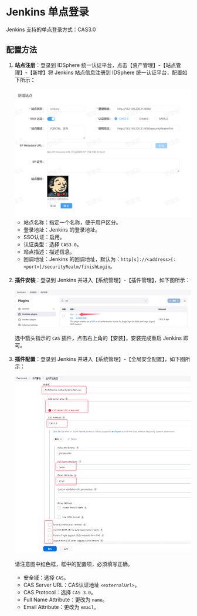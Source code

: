 # Jenkins 单点登录
Jenkins 支持的单点登录方式：CAS3.0
## 配置方法
1. **站点注册**：登录到 IDSphere 统一认证平台，点击【资产管理】-【站点管理】-【新增】将 Jenkins 站点信息注册到 IDSphere 统一认证平台，配置如下所示：<br><br>
![img.png](img/jenkins-site.jpg)
   * 站点名称：指定一个名称，便于用户区分。
   * 登录地址：Jenkins 的登录地址。
   * SSO认证：启用。
   * 认证类型：选择 `CAS3.0`。
   * 站点描述：描述信息。
   * 回调地址：Jenkins 的回调地址，默认为：`http[s]://<address>[:<port>]/securityRealm/finishLogin`。<br><br>
2. **插件安装**：登录到 Jenkins 并进入【系统管理】-【插件管理】，如下图所示：<br><br>
![img.png](img/jenkins-plugin.png)<br><br>
选中箭头指示的 `CAS` 插件，点击右上角的【安装】，安装完成重启 Jenkins 即可。<br><br>
3. **插件配置**：登录到 Jenkins 并进入【系统管理】-【全局安全配置】，如下图所示：<br><br>
![img.png](img/jenins-cas.jpg)<br><br>
请注意图中红色框，框中的配置项，必须填写正确。<br><br>
   * 安全域：选择 `CAS`。
   * CAS Server URL：CAS认证地址 `<externalUrl>`。
   * CAS Protocol：选择 `CAS 3.0`。
   * Full Name Attribute：更改为 `name`。
   * Email Attribute：更改为 `email`。